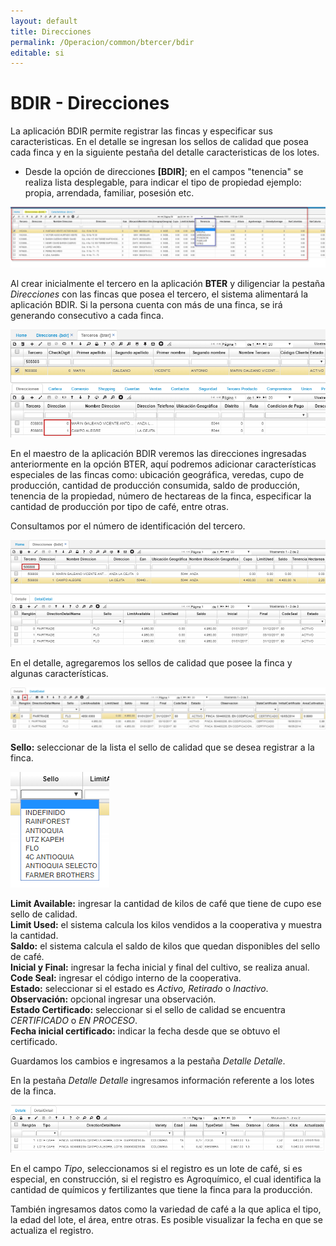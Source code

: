 ```yaml
---
layout: default
title: Direcciones
permalink: /Operacion/common/btercer/bdir
editable: si
---
```


# BDIR - Direcciones

La aplicación BDIR permite registrar las fincas y especificar sus caracteristicas. En el detalle se ingresan los sellos de calidad que posea cada finca y  en la siguiente pestaña del detalle caracteristicas de los lotes.  

* Desde la opción de direcciones **[BDIR]**; en el campos "tenencia" se realiza lista desplegable, para indicar el tipo de propiedad ejemplo: propia, arrendada, familiar, posesión etc.  

![](bdir11.png)

Al crear inicialmente el tercero en la aplicación **BTER** y diligenciar la pestaña _Direcciones_ con las fincas que posea el tercero, el sistema alimentará la aplicación BDIR. Si la persona cuenta con más de una finca, se irá generando consecutivo a cada finca.  

![](bdir.png)

En el maestro de la aplicación BDIR veremos las direcciones ingresadas anteriormente en la opción BTER, aquí podremos adicionar características especiales de las fincas como: ubicación geográfica, veredas, cupo de producción, cantidad de producción consumida, saldo de producción, tenencia de la propiedad, número de hectareas de la finca, especificar la cantidad de producción por tipo de café, entre otras.  

Consultamos por el número de identificación del tercero.  

![](bdir1.png)

En el detalle, agregaremos los sellos de calidad que posee la finca y algunas características.  

![](bdir2.png)

**Sello:** seleccionar de la lista el sello de calidad que se desea registrar a la finca.  

![](bdir3.png)

**Limit Available:** ingresar la cantidad de kilos de café que tiene de cupo ese sello de calidad.  
**Limit Used:** el sistema calcula los kilos vendidos a la cooperativa y muestra la cantidad.  
**Saldo:** el sistema calcula el saldo de kilos que quedan disponibles del sello de café.  
**Inicial y Final:** ingresar la fecha inicial y final del cultivo, se realiza anual.  
**Code Seal:** ingresar el código interno de la cooperativa.  
**Estado:** seleccionar si el estado es _Activo, Retirado_ o _Inactivo_.  
**Observación:** opcional ingresar una observación.  
**Estado Certificado:** seleccionar si el sello de calidad se encuentra _CERTIFICADO_ o _EN PROCESO_.  
**Fecha inicial certificado:** indicar la fecha desde que se obtuvo el certificado.  

Guardamos los cambios e ingresamos a la pestaña _Detalle Detalle_.  

En la pestaña _Detalle Detalle_ ingresamos información referente a los lotes de la finca.  

![](bdir4.png)

En el campo _Tipo_, seleccionamos si el registro es un lote de café, si es especial, en construcción, si el registro es Agroquímico, el cual identifica la cantidad de químicos y fertilizantes que tiene la finca para la producción.  

También ingresamos datos como la variedad de café a la que aplica el tipo, la edad del lote, el área, entre otras. Es posible visualizar la fecha en que se actualiza el registro.  



